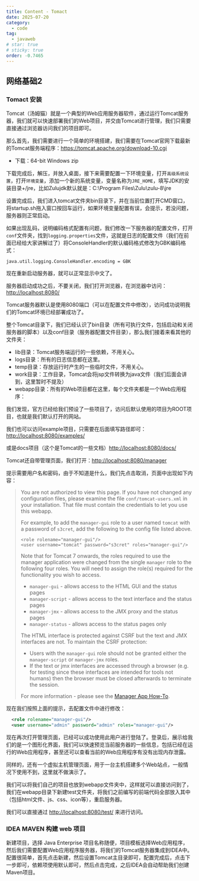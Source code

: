 ```yaml
---
title: Content - Tomact
date: 2025-07-20
category:
  - code
tag:
  - javaweb
# star: true
# sticky: true
order: -0.7465
---
```


## 网络基础2

### Tomact 安装

Tomcat（汤姆猫）就是一个典型的Web应用服务器软件，通过运行Tomcat服务器，我们就可以快速部署我们的Web项目，并交由Tomcat进行管理，我们只需要直接通过浏览器访问我们的项目即可。

那么首先，我们需要进行一个简单的环境搭建，我们需要在Tomcat官网下载最新的Tomcat服务端程序：<https://tomcat.apache.org/download-10.cgi>

- 下载：64-bit Windows zip

下载完成后，解压，并放入桌面，接下来需要配置一下环境变量，打开`高级系统设置`，打开`环境变量`，添加一个新的系统变量，变量名称为`JRE_HOME`，填写JDK的安装目录+/jre，比如Zulujdk默认就是：C:\Program Files\Zulu\zulu-8\jre

设置完成后，我们进入tomcat文件夹bin目录下，并在当前位置打开CMD窗口，将startup.sh拖入窗口按回车运行，如果环境变量配置有误，会提示，若没问题，服务器则正常启动。

如果出现乱码，说明编码格式配置有问题，我们修改一下服务器的配置文件，打开`conf`文件夹，找到`logging.properties`文件，这就是日志的配置文件（我们在前面已经给大家讲解过了）将ConsoleHandler的默认编码格式修改为GBK编码格式：

```properties
java.util.logging.ConsoleHandler.encoding = GBK
```

现在重新启动服务器，就可以正常显示中文了。

服务器启动成功之后，不要关闭，我们打开浏览器，在浏览器中访问：<http://localhost:8080/>

Tomcat服务器默认是使用8080端口（可以在配置文件中修改），访问成功说明我们的Tomcat环境已经部署成功了。

整个Tomcat目录下，我们已经认识了bin目录（所有可执行文件，包括启动和关闭服务器的脚本）以及conf目录（服务器配置文件目录），那么我们接着来看其他的文件夹：

- lib目录：Tomcat服务端运行的一些依赖，不用关心。
- logs目录：所有的日志信息都在这里。
- temp目录：存放运行时产生的一些临时文件，不用关心。
- work目录：工作目录，Tomcat会将jsp文件转换为java文件（我们后面会讲到，这里暂时不提及）
- webapp目录：所有的Web项目都在这里，每个文件夹都是一个Web应用程序：

我们发现，官方已经给我们预设了一些项目了，访问后默认使用的项目为ROOT项目，也就是我们默认打开的网站。

我们也可以访问example项目，只需要在后面填写路径即可：<http://localhost:8080/examples/>

或是docs项目（这个是Tomcat的一些文档）<http://localhost:8080/docs/>

Tomcat还自带管理页面，我们打开：<http://localhost:8080/manager>

提示需要用户名和密码，由于不知道是什么，我们先点击取消，页面中出现如下内容：

> You are not authorized to view this page. If you have not changed any configuration files, please examine the file `conf/tomcat-users.xml` in your installation. That file must contain the credentials to let you use this webapp.
>
> For example, to add the `manager-gui` role to a user named `tomcat` with a password of `s3cret`, add the following to the config file listed above.
>
> ```
> <role rolename="manager-gui"/>
> <user username="tomcat" password="s3cret" roles="manager-gui"/>
> ```
>
> Note that for Tomcat 7 onwards, the roles required to use the manager application were changed from the single `manager` role to the following four roles. You will need to assign the role(s) required for the functionality you wish to access.
>
> - `manager-gui` - allows access to the HTML GUI and the status pages
> - `manager-script` - allows access to the text interface and the status pages
> - `manager-jmx` - allows access to the JMX proxy and the status pages
> - `manager-status` - allows access to the status pages only
>
> The HTML interface is protected against CSRF but the text and JMX interfaces are not. To maintain the CSRF protection:
>
> - Users with the `manager-gui` role should not be granted either the `manager-script` or `manager-jmx` roles.
> - If the text or jmx interfaces are accessed through a browser (e.g. for testing since these interfaces are intended for tools not humans) then the browser must be closed afterwards to terminate the session.
>
> For more information - please see the [Manager App How-To](http://localhost:8080/docs/manager-howto.html).

现在我们按照上面的提示，去配置文件中进行修改：

```xml
  <role rolename="manager-gui"/>
  <user username="admin" password="admin" roles="manager-gui"/>
```

现在再次打开管理页面，已经可以成功使用此用户进行登陆了。登录后，展示给我们的是一个图形化界面，我们可以快速预览当前服务器的一些信息，包括已经在运行的Web应用程序，甚至还可以查看当前的Web应用程序有没有出现内存泄露。

同样的，还有一个虚拟主机管理页面，用于一台主机搭建多个Web站点，一般情况下使用不到，这里就不做演示了。

我们可以将我们自己的项目也放到webapp文件夹中，这样就可以直接访问到了，我们在webapp目录下新建test文件夹，将我们之前编写的前端代码全部放入其中（包括html文件、js、css、icon等），重启服务器。

我们可以直接通过 <http://localhost:8080/test/> 来进行访问。

### IDEA MAVEN 构建 web 项目

新建项目，选择 Java Enterprise 项目名称随便，项目模板选择Web应用程序，然后我们需要配置Web应用程序服务器，将我们的Tomcat服务器集成到IDEA中。配置很简单，首先点击新建，然后设置Tomcat主目录即可，配置完成后，点击下一步即可，依赖项使用默认即可，然后点击完成，之后IDEA会自动帮助我们创建Maven项目。
